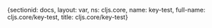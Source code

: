 {sectionid: docs, layout: var, ns: cljs.core, name: key-test, full-name: cljs.core/key-test,
  title: cljs.core/key-test}
